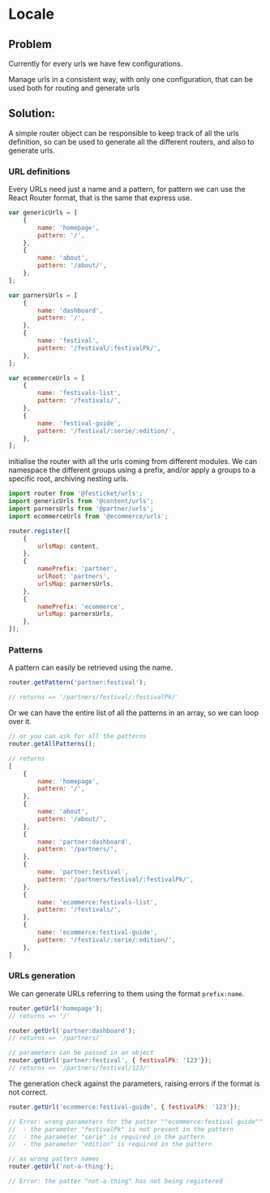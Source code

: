 # Locale

## Problem
Currently for every urls we have few configurations.

Manage urls in a consistent way, with only one configuration, that can be used both for routing and generate urls

## Solution:

A simple router object can be responsible to keep track of all the urls definition, so can be used to generate all the different routers, and also to generate urls.

### URL definitions

Every URLs need just a name and a pattern, for pattern we can use the React Router format, that is the same that express use.

```javascript
var genericUrls = [
    {
        name: 'homepage',
        pattern: '/',
    },
    {
        name: 'about',
        pattern: '/about/',
    },
];

var parnersUrls = [
    {
        name: 'dashboard',
        pattern: '/',
    },
    {
        name: 'festival',
        pattern: '/festival/:festivalPk/',
    },
];

var ecommerceUrls = [
    {
        name: 'festivals-list',
        pattern: '/festivals/',
    },
    {
        name: 'festival-guide',
        pattern: '/festival/:serie/:edition/',
    },
];
```

initialise the router with all the urls coming from different modules.
We can namespace the different groups using a prefix, and/or apply a groups to a specific root, archiving nesting urls.

```javascript
import router from '@festicket/urls';
import genericUrls from '@content/urls';
import parnersUrls from '@partner/urls';
import ecommerceUrls from '@ecommerce/urls';

router.register([
    {
        urlsMap: content,
    },
    {
        namePrefix: 'partner',
        urlRoot: 'partners',
        urlsMap: parnersUrls,
    },
    {
        namePrefix: 'ecommerce',
        urlsMap: parnersUrls,
    },
]);
```

### Patterns

A pattern can easily be retrieved using the name.

```javascript
router.getPattern('partner:festival');

// returns => '/partners/festival/:festivalPk/'
```

Or we can have the entire list of all the patterns in an array, so we can loop over it.

```javascript
// or you can ask for all the patterns
router.getAllPatterns();

// returns
[
    {
        name: 'homepage',
        pattern: '/',
    },
    {
        name: 'about',
        pattern: '/about/',
    },
    {
        name: 'partner:dashboard',
        pattern: '/partners/',
    },
    {
        name: 'partner:festival',
        pattern: '/partners/festival/:festivalPk/',
    },
    {
        name: 'ecommerce:festivals-list',
        pattern: '/festivals/',
    },
    {
        name: 'ecommerce:festival-guide',
        pattern: '/festival/:serie/:edition/',
    },
]
```

### URLs generation

We can generate URLs referring to them using the format `prefix:name`.

```javascript
router.getUrl('homepage');
// returns => '/'

router.getUrl('partner:dashboard');
// returns => '/partners/'

// parameters can be passed in an object
router.getUrl('partner:festival', { festivalPk: '123'});
// returns => '/partners/festival/123/'
```

The generation check against the parameters, raising errors if the format is not correct.

```javascript
router.getUrl('ecommerce:festival-guide', { festivalPk: '123'});

// Error: wrong parameters for the patter ""ecommerce:festival-guide""
//  - the parameter "festivalPk" is not present in the pattern
//  - the parameter "serie" is required in the pattern
//  - the parameter "edition" is required in the pattern

// as wrong pattern names
router.getUrl('not-a-thing');

// Error: the patter "not-a-thing" has not being registered
```
